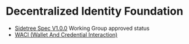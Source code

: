 # Decentralized Identity Foundation

* [Sidetree Spec V1.0.0](https://identity.foundation/sidetree/spec/) Working Group approved status
* [WACI (Wallet And Credential Interaction)](https://identity.foundation/wallet-and-credential-interactions/)
